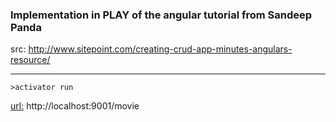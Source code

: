 ### Implementation in PLAY of the angular tutorial from Sandeep Panda   
src:   http://www.sitepoint.com/creating-crud-app-minutes-angulars-resource/    


-------

```
>activator run  
```
<u>url:</u> http://localhost:9001/movie   
